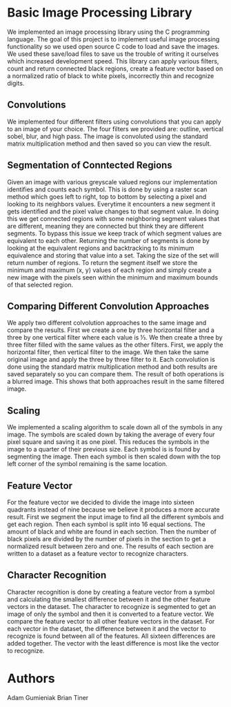 # Basic Image Processing Library

We implemented an image processing library using the C programming language. The goal of this project is to implement useful image processing functionality so we used open source C code  to load and save the images. We used these save/load files to save us the trouble of writing it ourselves which increased development speed. This library can apply various filters, count and return connected black regions, create a feature vector based on a normalized ratio of black to white pixels, incorrectly thin and recognize digits.

## Convolutions

We implemented four different filters using convolutions that you can apply to an image of your choice. The four filters we provided are: outline, vertical sobel, blur, and high pass. The image is convoluted using the standard matrix multiplication method and then saved so you can view the result.

## Segmentation of Conntected Regions

Given an image with various greyscale valued regions our implementation identifies and counts each symbol. This is done by using a raster scan method which goes left to right, top to bottom by selecting a pixel and looking to its neighbors values. Everytime it encounters a new segment it gets identified and the pixel value changes to that segment value. In doing this we get connected regions with some neighboring segment values that are different, meaning they are connected but think they are different segments. To bypass this issue we keep track of which segment values are equivalent to each other. Returning the number of segments is done by looking at the equivalent regions and backtracking to its minimum equivalence and storing that value into a set. Taking the size of the set will return number of regions. To return the segment itself we store the minimum and maximum (x, y) values of each region and simply create a new image with the pixels seen within the minimum and maximum bounds of that selected region.

## Comparing Different Convolution Approaches

We apply two different colvolution approaches to the same image and compare the results. First we create a one by three horizontal filter and a three by one vertical filter where each value is ⅓. We then create a three by three filter filled with the same values as the other filters. First, we apply the horizontal filter, then vertical filter to the image. We then take the same original image and apply the three by three filter to it. Each convolution is done using the standard matrix multiplication method and both results are saved separately so you can compare them. The result of both operations is a blurred image. This shows that both approaches result in the same filtered image.

## Scaling

We implemented a scaling algorithm to scale down all of the symbols in any image. The symbols are scaled down by taking the average of every four pixel square and saving it as one pixel. This reduces the symbols in the image to a quarter of their previous size. Each symbol is is found by segmenting the image. Then each symbol is then scaled down with the top left corner of the symbol remaining is the same location. 

## Feature Vector

For the feature vector we decided to divide the image into sixteen quadrants instead of nine because we believe it produces a more accurate result. First we segment the input image to find all the different symbols and get each region. Then each symbol is split into 16 equal sections. The amount of black and white are found in each section. Then the number of black pixels are divided by the number of pixels in the section to get a normalized result between zero and one. The results of each section are written to a dataset as a feature vector to recognize characters.

## Character Recognition

Character recognition is done by creating a feature vector from a symbol and calculating the smallest difference between it and the other feature vectors in the dataset. The character to recognize is segmented to get an image of only the symbol and then it is converted to a feature vector. We compare the feature vector to all other feature vectors in the dataset. For each vector in the dataset, the difference between it and the vector to recognize is found between all of the features. All sixteen differences are added together. The vector with the least difference is most like the vector to recognize. 

# Authors

Adam Gumieniak
Brian Tiner
